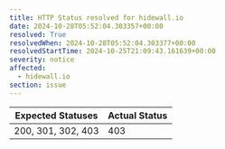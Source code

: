 ```yaml
---
title: HTTP Status resolved for hidewall.io
date: 2024-10-28T05:52:04.303357+00:00
resolved: True
resolvedWhen: 2024-10-28T05:52:04.303377+00:00
resolvedStartTime: 2024-10-25T21:09:43.161639+00:00
severity: notice
affected:
  - hidewall.io
section: issue
---
```


| Expected Statuses | Actual Status  |
|-------------------|----------------|
| 200, 301, 302, 403 | 403 |
